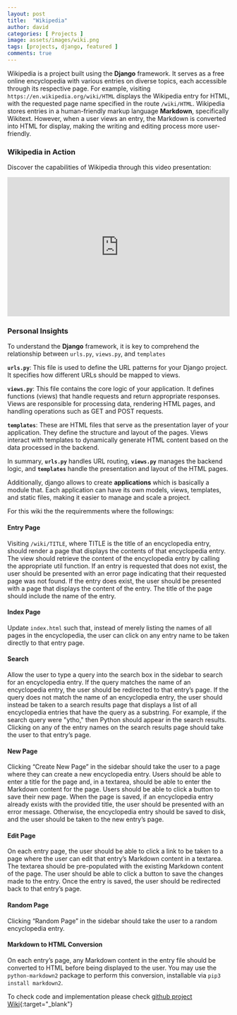 ```yaml
---
layout: post
title:  "Wikipedia"
author: david
categories: [ Projects ]
image: assets/images/wiki.png
tags: [projects, django, featured ]
comments: true
---
```


Wikipedia is a project built using the **Django** framework. It serves as a free online encyclopedia with various entries on diverse topics, each accessible through its respective page. For example, visiting `https://en.wikipedia.org/wiki/HTML`  displays the Wikipedia entry for HTML, with the requested page name specified in the route `/wiki/HTML`. Wikipedia stores entries in a human-friendly markup language **Markdown**, specifically Wikitext. However, when a user views an entry, the Markdown is converted into HTML for display, making the writing and editing process more user-friendly.

### Wikipedia in Action

Discover the capabilities of Wikipedia through this video presentation:

<p>
<iframe width="100%" height="315" src="https://www.youtube.com/embed/4muNAK4nkGQ" frameborder="0" allowfullscreen></iframe>
</p>

### Personal Insights

To understand the **Django** framework, it is key to comprehend the relationship between `urls.py`, `views.py`, and `templates`

**`urls.py`**: This file is used to define the URL patterns for your Django project. It specifies how different URLs should be mapped to views.

**`views.py`**: This file contains the core logic of your application. It defines functions (views) that handle requests and return appropriate responses. Views are responsible for processing data, rendering HTML pages, and handling operations such as GET and POST requests.

**`templates`**: These are HTML files that serve as the presentation layer of your application. They define the structure and layout of the pages. Views interact with templates to dynamically generate HTML content based on the data processed in the backend.

In summary, **`urls.py`** handles URL routing, **`views.py`** manages the backend logic, and **`templates`** handle the presentation and layout of the HTML pages.


Additionally, django allows to create **applications** which is basically a module that. Each application can have its own models, views, templates, and static files, making it easier to manage and scale a project.

For this wiki the the requiremments where the followings:


#### Entry Page
Visiting `/wiki/TITLE`, where TITLE is the title of an encyclopedia entry, should render a page that displays the contents of that encyclopedia entry. The view should retrieve the content of the encyclopedia entry by calling the appropriate util function. If an entry is requested that does not exist, the user should be presented with an error page indicating that their requested page was not found. If the entry does exist, the user should be presented with a page that displays the content of the entry. The title of the page should include the name of the entry.

#### Index Page
Update `index.html` such that, instead of merely listing the names of all pages in the encyclopedia, the user can click on any entry name to be taken directly to that entry page.

#### Search
Allow the user to type a query into the search box in the sidebar to search for an encyclopedia entry. If the query matches the name of an encyclopedia entry, the user should be redirected to that entry’s page. If the query does not match the name of an encyclopedia entry, the user should instead be taken to a search results page that displays a list of all encyclopedia entries that have the query as a substring. For example, if the search query were "ytho," then Python should appear in the search results. Clicking on any of the entry names on the search results page should take the user to that entry’s page.

#### New Page
Clicking “Create New Page” in the sidebar should take the user to a page where they can create a new encyclopedia entry. Users should be able to enter a title for the page and, in a textarea, should be able to enter the Markdown content for the page. Users should be able to click a button to save their new page. When the page is saved, if an encyclopedia entry already exists with the provided title, the user should be presented with an error message. Otherwise, the encyclopedia entry should be saved to disk, and the user should be taken to the new entry’s page.

#### Edit Page
On each entry page, the user should be able to click a link to be taken to a page where the user can edit that entry’s Markdown content in a textarea. The textarea should be pre-populated with the existing Markdown content of the page. The user should be able to click a button to save the changes made to the entry. Once the entry is saved, the user should be redirected back to that entry’s page.

#### Random Page
Clicking “Random Page” in the sidebar should take the user to a random encyclopedia entry.

#### Markdown to HTML Conversion
On each entry’s page, any Markdown content in the entry file should be converted to HTML before being displayed to the user. You may use the `python-markdown2` package to perform this conversion, installable via `pip3 install markdown2`.


To check code and implementation please check [github project Wiki][github-wiki]{:target="_blank"} 

[github-wiki]: https://github.com/jdsuta/projects/tree/main/wiki